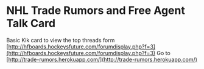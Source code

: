 # NHL Trade Rumors and Free Agent Talk Card
Basic Kik card to view the top threads form [http://hfboards.hockeysfuture.com/forumdisplay.php?f=3](http://hfboards.hockeysfuture.com/forumdisplay.php?f=3)
Go to [http://trade-rumors.herokuapp.com/](http://trade-rumors.herokuapp.com/)